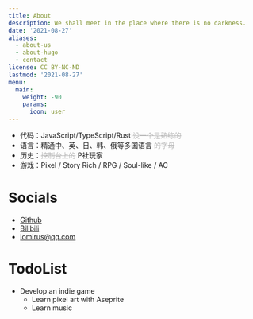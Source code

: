 ```yaml
---
title: About
description: We shall meet in the place where there is no darkness.
date: '2021-08-27'
aliases:
  - about-us
  - about-hugo
  - contact
license: CC BY-NC-ND
lastmod: '2021-08-27'
menu:
  main: 
    weight: -90
    params: 
      icon: user
---
```


- 代码：JavaScript/TypeScript/Rust <span style="opacity: 0.3">~~没一个是熟练的~~</span>
- 语言：精通中、英、日、韩、俄等多国语言 <span style="opacity: 0.3">~~的字母~~</span>
- 历史：<span style="opacity: 0.3">~~控制台上的~~</span> P社玩家
- 游戏：Pixel / Story Rich / RPG / Soul-like / AC

# Socials

* [Github](https://github.com/lomirus)
* [Bilibili](https://space.bilibili.com/27590260)
* <lomirus@qq.com>

# TodoList

* Develop an indie game
  * Learn pixel art with Aseprite
  * Learn music

